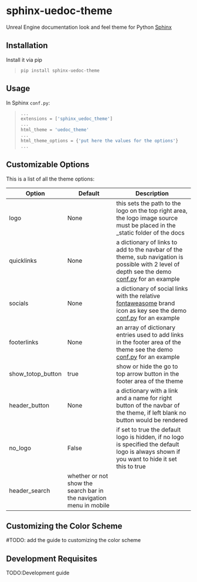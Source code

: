 # sphinx-uedoc-theme
Unreal Engine documentation look and feel theme for Python [Sphinx](https://www.sphinx-doc.org/en/master/)


## Installation

Install it via pip

> `pip install sphinx-uedoc-theme`

## Usage

In Sphinx `conf.py`:

> ```python
>...
>extensions = ['sphinx_uedoc_theme']
>...
>html_theme = 'uedoc_theme'
>...
>html_theme_options = {'put here the values for the options'}
>...
>```

## Customizable Options

This is a list of all the theme options:

| **Option** |**Default**| **Description**   |
|---|---|---|
| logo |None| this sets the path to the logo on the top right area, the logo image source must be placed in the _static folder of the docs|
|quicklinks|None| a dictionary of links to add to the navbar of the theme, sub navigation is possible with 2 level of depth see the demo [conf.py](https://github.com/Raider-Arts/sphinx-uedoc-theme/blob/a206d2ecf411630116d48afa6bc19a2f176bb019/demo/conf.py#L64) for an example|
|socials|None| a dictionary of social links with the relative [fontaweasome](https://fontawesome.com/icons?d=gallery&s=brands) brand icon as key see the demo [conf.py](https://github.com/Raider-Arts/sphinx-uedoc-theme/blob/a206d2ecf411630116d48afa6bc19a2f176bb019/demo/conf.py#L74) for an example|
|footerlinks|None|an array of dictionary entries used to add links in the footer area of the theme see the demo [conf.py](https://github.com/Raider-Arts/sphinx-uedoc-theme/blob/a206d2ecf411630116d48afa6bc19a2f176bb019/demo/conf.py#L80) for an example|
|show_totop_button|true| show or hide the go to top arrow button in the footer area of the theme|
|header_button|None| a dictionary with a link and a name for right button of the navbar of the theme, if left blank no button would be rendered|
|no_logo|False| if set to true the default logo is hidden, if no logo is specified the default logo is always shown if you want to hide it set this to true|
|header_search| whether or not show the search bar in the navigation menu in mobile|

## Customizing the Color Scheme
#TODO: add the guide to customizing the color scheme

## Development Requisites

TODO:Development guide